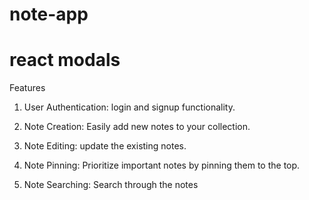 # note-app
# react modals

Features

1. User Authentication: login and signup functionality.

2. Note Creation: Easily add new notes to your collection.

3. Note Editing: update the existing notes.

4. Note Pinning: Prioritize important notes by pinning them to the top.

5. Note Searching: Search through the notes